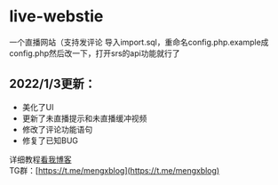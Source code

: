 # live-webstie
一个直播网站（支持发评论
导入import.sql，重命名config.php.example成config.php然后改一下，打开srs的api功能就行了<br>
## 2022/1/3更新：
+ 美化了UI
+ 更新了未直播提示和未直播缓冲视频
+ 修改了评论功能语句
+ 修复了已知BUG

详细教程[看我博客](https://blog.mengx.fun/搭建一个可以在线看直播的网站.html)<br>
TG群：[https://t.me/mengxblog](https://t.me/mengxblog)
